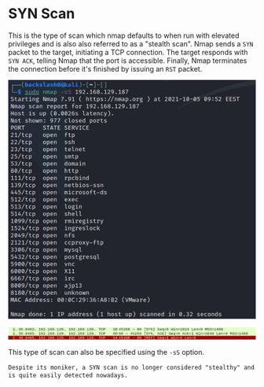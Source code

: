# SYN Scan
This is the type of scan which nmap defaults to when run with elevated privileges and is also also referred to as a "stealth scan". Nmap sends a `SYN` packet to the target, initiating a TCP connection. The target responds with `SYN ACK`, telling Nmap that the port is accessible. Finally, Nmap terminates the connection before it's finished by issuing an `RST` packet.


![](../Port%20Scanning/Resources/Images/tcp-syn-scan.png)

![](../Port%20Scanning/Resources/Images/tcp-syn-scan-wireshark.png)

This type of scan can also be specified using the `-sS` option.

```admonish note
Despite its moniker, a SYN scan is no longer considered "stealthy" and is quite easily detected nowadays.
```
